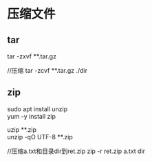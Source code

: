 # 压缩文件

## tar

tar -zxvf  **.tar.gz

//压缩
tar -zcvf **.tar.gz ./dir

## zip

sudo apt install unzip  
yum -y install zip

uzip  **.zip  
unzip -qO UTF-8 **.zip

//压缩a.txt和目录dir到ret.zip
zip -r ret.zip a.txt dir
